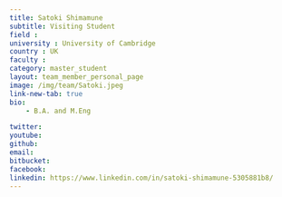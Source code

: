 ```yaml
---
title: Satoki Shimamune
subtitle: Visiting Student
field : 
university : University of Cambridge
country : UK
faculty : 
category: master_student
layout: team_member_personal_page
image: /img/team/Satoki.jpeg
link-new-tab: true
bio:
    - B.A. and M.Eng 

twitter: 
youtube: 
github: 
email: 
bitbucket: 
facebook: 
linkedin: https://www.linkedin.com/in/satoki-shimamune-5305881b8/
---
```


<!-- ## ANPL Publications:

{% bibliography -q @*[author ~= \bLevy-Or\b] --group_by none --order descending %}
 -->
